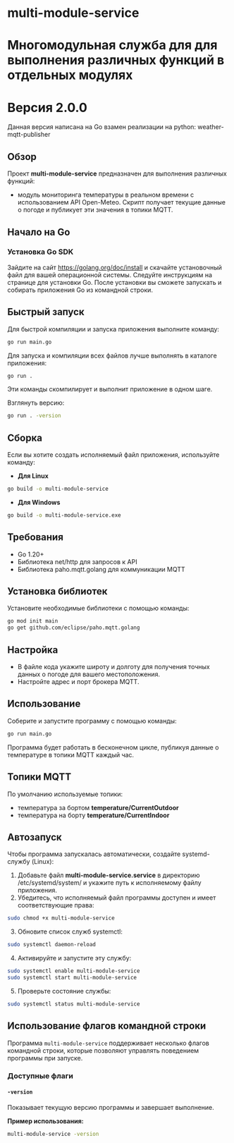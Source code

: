 # multi-module-service

# Многомодульная служба для для выполнения различных функций в отдельных модулях

# Версия 2.0.0

Данная версия написана на Go взамен реализации на python: weather-mqtt-publisher

## Обзор
Проект **multi-module-service** предназначен для выполнения различных функций:
 * модуль мониторинга температуры в реальном времени с использованием API Open-Meteo. Скрипт получает текущие данные о погоде и публикует эти значения в топики MQTT.

## Начало на Go
### Установка Go SDK
Зайдите на сайт https://golang.org/doc/install и скачайте установочный файл для вашей операционной системы. Следуйте инструкциям на странице для установки Go. После установки вы сможете запускать и собирать приложения Go из командной строки.

## Быстрый запуск
Для быстрой компиляции и запуска приложения выполните команду:
```bash
go run main.go
```
Для запуска и компиляции всех файлов лучше выполнять в каталоге приложения:
```bash
go run .
```
Эти команды скомпилирует и выполнит приложение в одном шаге.

Взглянуть версию:
```bash
go run . -version
```

## Сборка
Если вы хотите создать исполняемый файл приложения, используйте команду:
* **Для Linux**
```bash
go build -o multi-module-service
```
* **Для Windows**
```bash
go build -o multi-module-service.exe
```

## Требования
* Go 1.20+
* Библиотека net/http для запросов к API
* Библиотека paho.mqtt.golang для коммуникации MQTT

## Установка библиотек

Установите необходимые библиотеки с помощью команды:
```bash
go mod init main
go get github.com/eclipse/paho.mqtt.golang
```

## Настройка

- В файле кода укажите широту и долготу для получения точных данных о погоде для вашего местоположения.
- Настройте адрес и порт брокера MQTT.

## Использование

Соберите и запустите программу с помощью команды:

```bash
go run main.go
```

Программа будет работать в бесконечном цикле, публикуя данные о температуре в топики MQTT каждый час.

## Топики MQTT

По умолчанию используемые топики:
- температура за бортом **temperature/CurrentOutdoor**
- температура на борту **temperature/CurrentIndoor**

## Автозапуск

Чтобы программа запускалась автоматически, создайте systemd-службу (Linux):
1. Добавьте файл **multi-module-service.service** в директорию /etc/systemd/system/ и укажите путь к исполняемому файлу приложения.
2. Убедитесь, что исполняемый файл программы доступен и имеет соответствующие права:
```bash
sudo chmod +x multi-module-service
```
3. Обновите список служб systemctl:
```bash
sudo systemctl daemon-reload
```
4. Активируйте и запустите эту службу:
```bash
sudo systemctl enable multi-module-service
sudo systemctl start multi-module-service
```
5. Проверьте состояние службы:
```bash
sudo systemctl status multi-module-service
```
## Использование флагов командной строки

Программа `multi-module-service` поддерживает несколько флагов командной строки, которые позволяют управлять поведением программы при запуске.

### Доступные флаги

#### `-version`
Показывает текущую версию программы и завершает выполнение.

**Пример использования:**
```bash
multi-module-service -version
